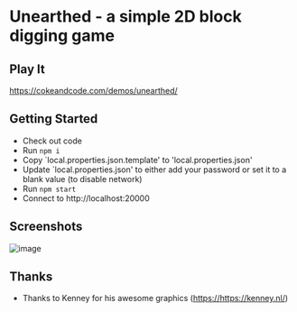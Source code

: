 # Unearthed - a simple 2D block digging game

## Play It

https://cokeandcode.com/demos/unearthed/

## Getting Started

- Check out code
- Run `npm i`
- Copy `local.properties.json.template' to 'local.properties.json'
- Update `local.properties.json' to either add your password or set it to a blank value (to disable network)
- Run `npm start`
- Connect to http://localhost:20000

## Screenshots

![image](https://github.com/kevglass/unearthed/assets/3787210/8021ee35-4f76-439a-b42c-138f0300c8fd)

## Thanks 

- Thanks to Kenney for his awesome graphics ([https://](https://kenney.nl/)https://kenney.nl/)
